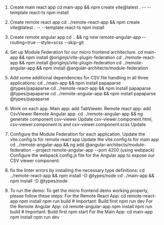 1. Create main react app
cd main-app && npm create vite@latest . -- --template react-ts
npm install

2. Create remote react app
cd ../remote-react-app && npm create vite@latest . -- --template react-ts
npm install

3. Create remote angular app
cd .. && ng new remote-angular-app --routing=true --style=scss --skip-git

4. Set up Module Federation for our micro frontend architecture. 
cd main-app && npm install @originjs/vite-plugin-federation
cd ../remote-react-app && npm install @originjs/vite-plugin-federation
cd ../remote-angular-app && npm install @angular-architects/module-federation

5. Add some additional dependencies for CSV file handling in all three applications:
cd ../main-app && npm install papaparse @types/papaparse
cd ../remote-react-app && npm install papaparse @types/papaparse
cd ../remote-angular-app && npm install papaparse @types/papaparse


6. Work on each app.
    Main app: add TabViewer.
    Remote react app: add CsvViewer
    Remote Angular app: 
        cd ../remote-angular-app && ng generate component csv-viewer
        Update csv-viewer.component.html, csv-viewer.component.ts and csv-viewer.component.scss
        Update 

7. Configure the Module Federation for each application.
    Update the vite.config.ts for remote react app
    Update the vite.config.ts for main app
    cd ../remote-angular-app && ng add @angular-architects/module-federation --project remote-angular-app --port 4200
    (using webpack)
    Configure the webpack.config.js file for the Angular app to expose our CSV viewer component:

8. fix the linter errors by installing the necessary type definitions:
cd ../remote-react-app && npm install -D @types/node
cd ../main-app && npm install -D @types/node


9. To run the demo:
To get the micro frontend demo working properly, please follow these steps:
For the Remote React App:
   cd remote-react-app
   npm install
   npm run build  # Important: Build first
   npm run dev
For the Remote Angular App:
   cd remote-angular-app
   npm install
   npm run build  # Important: Build first
   npm start
For the Main App:
   cd main-app
   npm install
   npm run dev

